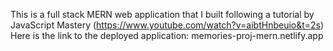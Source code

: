 This is a full stack MERN web application that I built following a tutorial by JavaScript Mastery (https://www.youtube.com/watch?v=aibtHnbeuio&t=2s)
Here is the link to the deployed application: memories-proj-mern.netlify.app
